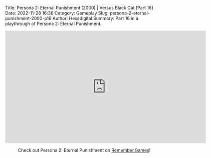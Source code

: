 Title: Persona 2: Eternal Punishment (2000) | Versus Black Cat [Part 16]
Date: 2022-11-28 16:36
Category: Gameplay
Slug: persona-2-eternal-punishment-2000-p16
Author: Hexadigital
Summary: Part 16 in a playthrough of Persona 2: Eternal Punishment.

<center><iframe src="https://www.youtube.com/embed/HcbM6Cqa5xc?feature=oembed" allow="accelerometer; autoplay; encrypted-media; gyroscope; picture-in-picture" width="640" height="360" frameborder="0"></iframe>

Check out Persona 2: Eternal Punishment on [Remember.Games](https://remember.games/game/4628/persona-2-eternal-punishment/)!</center>

